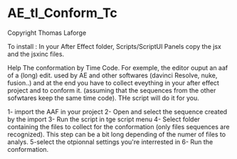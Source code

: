 # AE_tl_Conform_Tc
Copyright Thomas Laforge


To install :
In your After Effect folder, Scripts/ScriptUI Panels copy the jsx and the jsxinc files.

Help The conformation by Time Code. 
For exemple, the editor ouput an aaf of a (long) edit.  used by AE and other softwares (davinci Resolve, nuke, fusion..)  and at the end you have to collect eveything in your after effect project and to conform it. (assuming that the sequences from the other sofwtares keep the same time code). THe script will do it for you.

1- import the AAF in your project
2- Open and select  the sequence created by the import
3- Run the script
in tge script menu
4- Select folder containing the files to collect for the conformation (only files sequences are recognized). This step can be a bit long depending of the numer of files to analys.
5-select the otpionnal settings you're interrested in
6- Run the conformation. 
